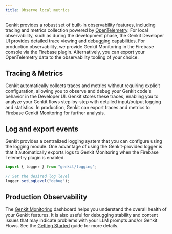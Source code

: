 ```yaml
---
title: Observe local metrics
---
```


Genkit provides a robust set of built-in observability features, including
tracing and metrics collection powered by
[OpenTelemetry](https://opentelemetry.io/). For local observability, such as
during the development phase, the Genkit Developer UI provides detailed trace
viewing and debugging capabilities. For production observability, we provide
Genkit Monitoring in the Firebase console via the Firebase plugin.
Alternatively, you can export your OpenTelemetry data to the observability
tooling of your choice.

## Tracing & Metrics

Genkit automatically collects traces and metrics without requiring explicit configuration, allowing you to observe and debug your Genkit code's behavior
in the Developer UI. Genkit stores these traces, enabling you to analyze
your Genkit flows step-by-step with detailed input/output logging and
statistics. In production, Genkit can export traces and metrics to Firebase
Genkit Monitoring for further analysis.

## Log and export events

Genkit provides a centralized logging system that you can configure using
the logging module. One advantage of using the Genkit-provided logger is that
it automatically exports logs to Genkit Monitoring when the Firebase
Telemetry plugin is enabled.

```typescript
import { logger } from "genkit/logging";

// Set the desired log level
logger.setLogLevel("debug");
```

## Production Observability

The
[Genkit Monitoring](https://console.firebase.google.com/project/_/genai_monitoring)
dashboard helps you understand the overall health of your Genkit features. It
is also useful for debugging stability and content issues that may
indicate problems with your LLM prompts and/or Genkit Flows. See the
[Getting Started](/docs/observability/getting-started) guide for
more details.
